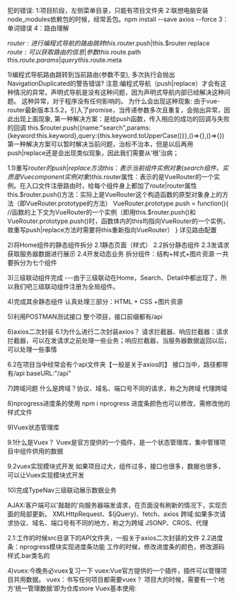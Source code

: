 犯的错误:
1:项目阶段，左侧菜单目录，只能有项目文件夹
2:联想电脑安装node_modules依赖包的时候，经常丢包。npm install --save axios --force
3：单词错误
4：路由理解



$router:进行编程式导航的路由跳转
this.$router.push|this.$router.replace
$route:可以获取路由的信息|参数
this.$route.path
this.$route.params|query
this.$route.meta


1)编程式导航路由跳转到当前路由(参数不变), 多次执行会抛出NavigationDuplicated的警告错误?
注意:编程式导航（push|replace）才会有这种情况的异常，声明式导航是没有这种问题，因为声明式导航内部已经解决这种问题。
这种异常，对于程序没有任何影响的。
为什么会出现这种现象:
由于vue-router最新版本3.5.2，引入了promise，当传递参数多次且重复，会抛出异常，因此出现上面现象,
第一种解决方案：是给push函数，传入相应的成功的回调与失败的回调
this.$router.push({name:"search",params:{keyword:this.keyword},query:{this.keyword.toUpperCase()}},()=>{},()=>{})
第一种解决方案可以暂时解决当前问题，治标不治本，但是以后再用push|replace还是会出现类似现象，因此我们需要从‘根’治病；

1.1)重写$router的push|replace方法
this：表示当前组件实例对象(search组件，实质是Vuecomponent实例对象)
this.$router属性：表示的是VueRouter的一个实例。在入口文件注册路由时，给每个组件身上都加了$route|$router属性
this.$router.push()方法：实际上是VueRouter这个构造函数的原型对象身上的方法（即VueRouter.prototype的方法）
VueRouter.prototype.push = function(){
     //函数的上下文为VueRouter的一个实例（即用this.$router.push()和VueRouter.prototype.push()时，函数体内的this均指向VueRouter的一个实例，故重写push|replace方法时需要将this重新指向VueRouter）
}
详见路由配置


2)将Home组件的静态组件拆分
2.1静态页面（样式）
2.2拆分静态组件
2.3发请求获取服务器数据进行展示
2.4开发动态业务
拆分组件：结构+样式+图片资源
一共要拆分为七个组件


3)三级联动组件完成
---由于三级联动在Home，Search、Detail中都出现了，所以我们吧三级联动组件注册为全局组件。

4)完成其余静态组件
认真处理三部分：HTML + CSS +图片资源

5)利用POSTMAN测试接口
整个项目，接口前缀都有/api



6)axios二次封装
6.1为什么进行二次封装axios？
请求拦截器、响应拦截器：请求拦截器，可以在发请求之前处理一些业务；响应拦截器，当服务器数据返回以后，可以处理一些事情

6.2在项目当中经常会有个api文件夹【一般是关于axios的】
接口当中，路径都带有/api
baseURL:"/api"

7)跨域问题
什么是跨域？协议、域名、端口号不同的请求，称之为跨域
代理跨域

8)nprogress进度条的使用
npm i nprogress
进度条颜色也可以修改，需修改他的样式文件


9)Vuex状态管理库

9.1什么是Vuex？
Vuex是官方提供的一个插件，是一个状态管理库，集中管理项目中组件供用的数据

9.2vuex实现模块式开发
如果项目过大，组件过多，接口也很多，数据也很多，可以让Vuex实现模块式开发

10)完成TypeNav三级联动展示数据业务






AJAX:客户端可以'敲敲的'向服务器端发请求，在页面没有刷新的情况下，实现页面的局部更新。
XMLHttpRequest、$(jQuery)、fetch、axios
跨域:如果多次请求协议、域名、端口号有不同的地方，称之为跨域
JSONP、CROS、代理


2.1:工作的时候src目录下的API文件夹，一般关于axios二次封装的文件
2.2进度条：nprogress模块实现进度条功能
工作的时候，修改进度条的颜色，修改源码样式.bar类名的




4)vuex:今晚务必vuex复习一下
vuex:Vue官方提供的一个插件，插件可以管理项目共用数据。
vuex：书写任何项目都需要vuex？
项目大的时候，需要有一个地方‘统一管理数据’即为仓库store
Vuex基本使用:

     
   


















